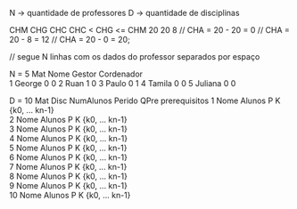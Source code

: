 N -> quantidade de professores
D -> quantidade de disciplinas

CHM CHG CHC     CHC < CHG <= CHM
20  20  8       // CHA = 20 - 20 = 0
                // CHA = 20 - 8  = 12 
                // CHA = 20 - 0  = 20;  



// segue N linhas com os dados do professor separados por espaço 

N = 5
Mat     Nome      Gestor    Cordenador      
1       George      0           0
2       Ruan        1           0
3       Paulo       0           1
4       Tamila      0           0
5       Juliana     0           0


D = 10
Mat     Disc        NumAlunos   Perido       QPre          prerequisitos
1       Nome        Alunos      P             K           {k0, ... kn-1}  
2       Nome        Alunos      P             K           {k0, ... kn-1}  
3       Nome        Alunos      P             K           {k0, ... kn-1}  
4       Nome        Alunos      P             K           {k0, ... kn-1}  
5       Nome        Alunos      P             K           {k0, ... kn-1}  
6       Nome        Alunos      P             K           {k0, ... kn-1}  
7       Nome        Alunos      P             K           {k0, ... kn-1}  
8       Nome        Alunos      P             K           {k0, ... kn-1}  
9       Nome        Alunos      P             K           {k0, ... kn-1}  
10      Nome        Alunos      P             K           {k0, ... kn-1}  